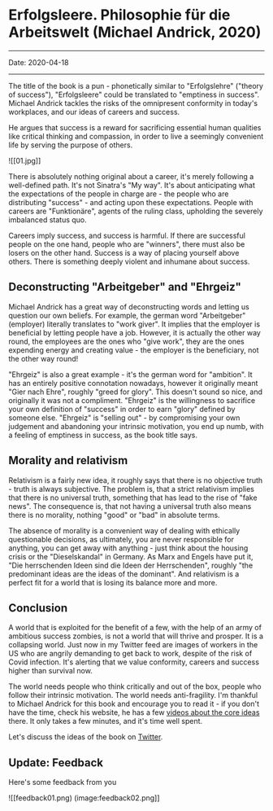 # Erfolgsleere. Philosophie für die Arbeitswelt (Michael Andrick, 2020)
----

Date: 2020-04-18

----

The title of the book is a pun - phonetically similar to "Erfolgslehre" ("theory of success"), "Erfolgsleere" could be translated to "emptiness in success". Michael Andrick tackles the risks of the omnipresent conformity in today's workplaces, and our ideas of careers and success.

He argues that success is a reward for sacrificing essential human qualities like critical thinking and compassion, in order to live a seemingly convenient life by serving the purpose of others.

![[01.jpg]]

There is absolutely nothing original about a career, it's merely following a well-defined path. It's not Sinatra's "My way". It's about anticipating what the expectations of the people in charge are - the people who are distributing "success" - and acting upon these expectations. People with careers are "Funktionäre", agents of the ruling class, upholding the severely imbalanced status quo.

Careers imply success, and success is harmful. If there are successful people on the one hand, people who are "winners", there must also be losers on the other hand. Success is a way of placing yourself above others. There is something deeply violent and inhumane about success.

## Deconstructing "Arbeitgeber" and "Ehrgeiz"

Michael Andrick has a great way of deconstructing words and letting us question our own beliefs. For example, the german word "Arbeitgeber" (employer) literally translates to "work giver". It implies that the employer is beneficial by letting people have a job. However, it is actually the other way round, the employees are the ones who "give work", they are the ones expending energy and creating value - the employer is the beneficiary, not the other way round!

"Ehrgeiz" is also a great example - it's the german word for "ambition". It has an entirely positive connotation nowadays, however it originally meant "Gier nach Ehre", roughly "greed for glory". This doesn't sound so nice, and originally it was not a compliment. "Ehrgeiz" is the willingness to sacrifice your own definition of "success" in order to earn "glory" defined by someone else. "Ehrgeiz" is "selling out" - by compromising your own judgement and abandoning your intrinsic motivation, you end up numb, with a feeling of emptiness in success, as the book title says.

## Morality and relativism

Relativism is a fairly new idea, it roughly says that there is no objective truth - truth is always subjective. The problem is, that a strict relativism implies that there is no universal truth, something that has lead to the rise of "fake news". The consequence is, that not having a universal truth also means there is no morality, nothing "good" or "bad" in absolute terms.

The absence of morality is a convenient way of dealing with ethically questionable decisions, as ultimately, you are never responsible for anything, you can get away with anything - just think about the housing crisis or the "Dieselskandal" in Germany. As Marx and Engels have put it, "Die herrschenden Ideen sind die Ideen der Herrschenden", roughly "the predominant ideas are the ideas of the dominant". And relativism is a perfect fit for a world that is losing its balance more and more.

## Conclusion

A world that is exploited for the benefit of a few, with the help of an army of ambitious success zombies, is not a world that will thrive and prosper. It is a collapsing world. Just now in my Twitter feed are images of workers in the US who are angrily demanding to get back to work, despite of the risk of Covid infection. It's alerting that we value conformity, careers and success higher than survival now.

The world needs people who think critically and out of the box, people who follow their intrinsic motivation. The world needs anti-fragility. I'm thankful to Michael Andrick for this book and encourage you to read it - if you don't have the time, check his website, he has a few [videos about the core ideas](https://derandrick.de/) there. It only takes a few minutes, and it's time well spent.

Let's discuss the ideas of the book on [Twitter](https://twitter.com/sustainablepace/status/1251278732167393281).

## Update: Feedback

Here's some feedback from you

![[feedback01.png)
(image:feedback02.png]]
